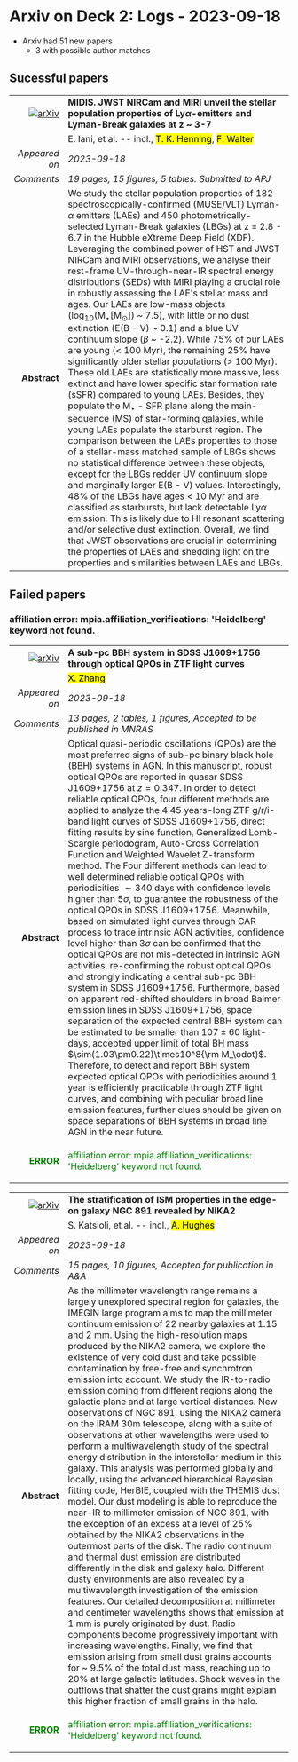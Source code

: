 # Arxiv on Deck 2: Logs - 2023-09-18

* Arxiv had 51 new papers
    * 3 with possible author matches

## Sucessful papers


|||
|---:|:---|
| [![arXiv](https://img.shields.io/badge/arXiv-arXiv:2309.08515-b31b1b.svg)](https://arxiv.org/abs/arXiv:2309.08515) | **MIDIS. JWST NIRCam and MIRI unveil the stellar population properties of  Ly$α$-emitters and Lyman-Break galaxies at z ~ 3-7**  |
|| E. Iani, et al. -- incl., <mark>T. K. Henning</mark>, <mark>F. Walter</mark> |
|*Appeared on*| *2023-09-18*|
|*Comments*| *19 pages, 15 figures, 5 tables. Submitted to APJ*|
|**Abstract**| We study the stellar population properties of 182 spectroscopically-confirmed (MUSE/VLT) Lyman-$\alpha$ emitters (LAEs) and 450 photometrically-selected Lyman-Break galaxies (LBGs) at z = 2.8 - 6.7 in the Hubble eXtreme Deep Field (XDF). Leveraging the combined power of HST and JWST NIRCam and MIRI observations, we analyse their rest-frame UV-through-near-IR spectral energy distributions (SEDs) with MIRI playing a crucial role in robustly assessing the LAE's stellar mass and ages. Our LAEs are low-mass objects (log$_{10}$(M$_\star$[M$_\odot$]) ~ 7.5), with little or no dust extinction (E(B - V) ~ 0.1) and a blue UV continuum slope ($\beta$ ~ -2.2). While 75% of our LAEs are young (< 100 Myr), the remaining 25% have significantly older stellar populations (> 100 Myr). These old LAEs are statistically more massive, less extinct and have lower specific star formation rate (sSFR) compared to young LAEs. Besides, they populate the M$_\star$ - SFR plane along the main-sequence (MS) of star-forming galaxies, while young LAEs populate the starburst region. The comparison between the LAEs properties to those of a stellar-mass matched sample of LBGs shows no statistical difference between these objects, except for the LBGs redder UV continuum slope and marginally larger E(B - V) values. Interestingly, 48% of the LBGs have ages < 10 Myr and are classified as starbursts, but lack detectable Ly$\alpha$ emission. This is likely due to HI resonant scattering and/or selective dust extinction. Overall, we find that JWST observations are crucial in determining the properties of LAEs and shedding light on the properties and similarities between LAEs and LBGs. |

## Failed papers

### affiliation error: mpia.affiliation_verifications: 'Heidelberg' keyword not found. 


|||
|---:|:---|
| [![arXiv](https://img.shields.io/badge/arXiv-arXiv:2309.08078-b31b1b.svg)](https://arxiv.org/abs/arXiv:2309.08078) | **A sub-pc BBH system in SDSS J1609+1756 through optical QPOs in ZTF light  curves**  |
|| <mark>X. Zhang</mark> |
|*Appeared on*| *2023-09-18*|
|*Comments*| *13 pages, 2 tables, 1 figures, Accepted to be published in MNRAS*|
|**Abstract**| Optical quasi-periodic oscillations (QPOs) are the most preferred signs of sub-pc binary black hole (BBH) systems in AGN. In this manuscript, robust optical QPOs are reported in quasar SDSS J1609+1756 at $z=0.347$. In order to detect reliable optical QPOs, four different methods are applied to analyze the 4.45 years-long ZTF g/r/i-band light curves of SDSS J1609+1756, direct fitting results by sine function, Generalized Lomb-Scargle periodogram, Auto-Cross Correlation Function and Weighted Wavelet Z-transform method. The Four different methods can lead to well determined reliable optical QPOs with periodicities $\sim340$ days with confidence levels higher than 5$\sigma$, to guarantee the robustness of the optical QPOs in SDSS J1609+1756. Meanwhile, based on simulated light curves through CAR process to trace intrinsic AGN activities, confidence level higher than $3\sigma$ can be confirmed that the optical QPOs are not mis-detected in intrinsic AGN activities, re-confirming the robust optical QPOs and strongly indicating a central sub-pc BBH system in SDSS J1609+1756. Furthermore, based on apparent red-shifted shoulders in broad Balmer emission lines in SDSS J1609+1756, space separation of the expected central BBH system can be estimated to be smaller than $107\pm60$ light-days, accepted upper limit of total BH mass $\sim(1.03\pm0.22)\times10^8{\rm M_\odot}$. Therefore, to detect and report BBH system expected optical QPOs with periodicities around 1 year is efficiently practicable through ZTF light curves, and combining with peculiar broad line emission features, further clues should be given on space separations of BBH systems in broad line AGN in the near future. |
|<p style="color:green"> **ERROR** </p>| <p style="color:green">affiliation error: mpia.affiliation_verifications: 'Heidelberg' keyword not found.</p> |


|||
|---:|:---|
| [![arXiv](https://img.shields.io/badge/arXiv-arXiv:2309.08403-b31b1b.svg)](https://arxiv.org/abs/arXiv:2309.08403) | **The stratification of ISM properties in the edge-on galaxy NGC 891  revealed by NIKA2**  |
|| S. Katsioli, et al. -- incl., <mark>A. Hughes</mark> |
|*Appeared on*| *2023-09-18*|
|*Comments*| *15 pages, 10 figures, Accepted for publication in A&A*|
|**Abstract**| As the millimeter wavelength range remains a largely unexplored spectral region for galaxies, the IMEGIN large program aims to map the millimeter continuum emission of 22 nearby galaxies at 1.15 and 2 mm. Using the high-resolution maps produced by the NIKA2 camera, we explore the existence of very cold dust and take possible contamination by free-free and synchrotron emission into account. We study the IR-to-radio emission coming from different regions along the galactic plane and at large vertical distances. New observations of NGC 891, using the NIKA2 camera on the IRAM 30m telescope, along with a suite of observations at other wavelengths were used to perform a multiwavelength study of the spectral energy distribution in the interstellar medium in this galaxy. This analysis was performed globally and locally, using the advanced hierarchical Bayesian fitting code, HerBIE, coupled with the THEMIS dust model. Our dust modeling is able to reproduce the near-IR to millimeter emission of NGC 891, with the exception of an excess at a level of 25% obtained by the NIKA2 observations in the outermost parts of the disk. The radio continuum and thermal dust emission are distributed differently in the disk and galaxy halo. Different dusty environments are also revealed by a multiwavelength investigation of the emission features. Our detailed decomposition at millimeter and centimeter wavelengths shows that emission at 1 mm is purely originated by dust. Radio components become progressively important with increasing wavelengths. Finally, we find that emission arising from small dust grains accounts for ~ 9.5% of the total dust mass, reaching up to 20% at large galactic latitudes. Shock waves in the outflows that shatter the dust grains might explain this higher fraction of small grains in the halo. |
|<p style="color:green"> **ERROR** </p>| <p style="color:green">affiliation error: mpia.affiliation_verifications: 'Heidelberg' keyword not found.</p> |

